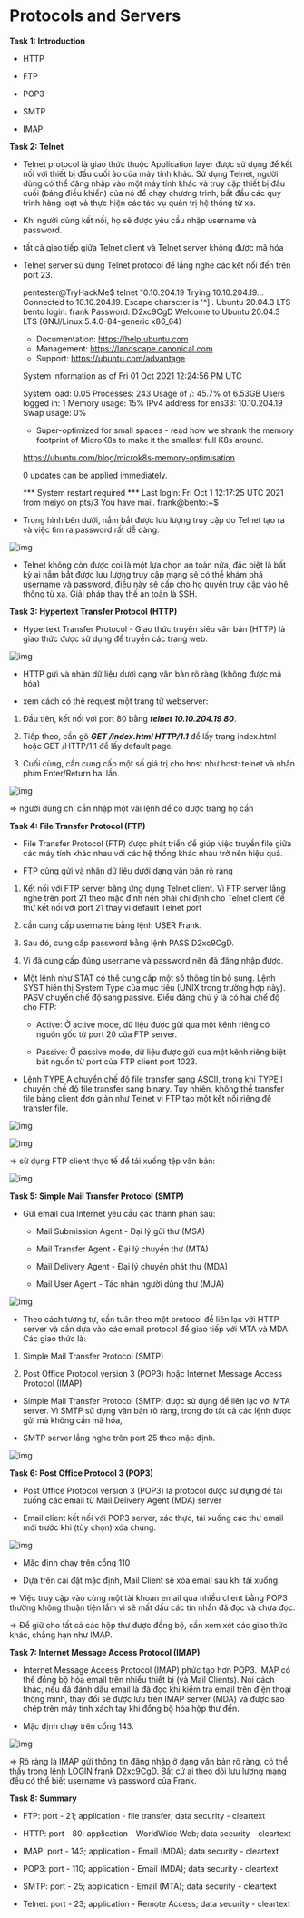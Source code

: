 # Protocols and Servers

**Task 1: Introduction**

- HTTP

- FTP

- POP3

- SMTP

- IMAP

**Task 2: Telnet**

- Telnet protocol là giao thức thuộc Application layer được sử dụng để kết nối với thiết bị đầu cuối ảo của máy tính khác. Sử dụng Telnet, người dùng có thể đăng nhập vào một máy tính khác và truy cập thiết bị đầu cuối (bảng điều khiển) của nó để chạy chương trình, bắt đầu các quy trình hàng loạt và thực hiện các tác vụ quản trị hệ thống từ xa.

- Khi người dùng kết nối, họ sẽ được yêu cầu nhập username và password.

- tất cả giao tiếp giữa Telnet client và Telnet server không được mã hóa

- Telnet server sử dụng Telnet protocol để lắng nghe các kết nối đến trên port 23.

    pentester@TryHackMe$ telnet 10.10.204.19
    Trying 10.10.204.19...
    Connected to 10.10.204.19.
    Escape character is '^]'.
    Ubuntu 20.04.3 LTS
    bento login: frank
    Password: D2xc9CgD
    Welcome to Ubuntu 20.04.3 LTS (GNU/Linux 5.4.0-84-generic x86_64)

    * Documentation:  https://help.ubuntu.com
    * Management:     https://landscape.canonical.com
    * Support:        https://ubuntu.com/advantage

    System information as of Fri 01 Oct 2021 12:24:56 PM UTC

    System load:  0.05              Processes:              243
    Usage of /:   45.7% of 6.53GB   Users logged in:        1
    Memory usage: 15%               IPv4 address for ens33: 10.10.204.19
    Swap usage:   0%

    * Super-optimized for small spaces - read how we shrank the memory
    footprint of MicroK8s to make it the smallest full K8s around.

    https://ubuntu.com/blog/microk8s-memory-optimisation

    0 updates can be applied immediately.


    *** System restart required ***
    Last login: Fri Oct  1 12:17:25 UTC 2021 from meiyo on pts/3
    You have mail.
    frank@bento:~$

- Trong hình bên dưới, nắm bắt được lưu lượng truy cập do Telnet tạo ra và việc tìm ra password rất dễ dàng.

![img](62)

- Telnet không còn được coi là một lựa chọn an toàn nữa, đặc biệt là bất kỳ ai nắm bắt được lưu lượng truy cập mạng sẽ có thể khám phá username và password, điều này sẽ cấp cho họ quyền truy cập vào hệ thống từ xa. Giải pháp thay thế an toàn là SSH.

**Task 3: Hypertext Transfer Protocol (HTTP)**

- Hypertext Transfer Protocol - Giao thức truyền siêu văn bản (HTTP) là giao thức được sử dụng để truyền các trang web.

![img](63)

- HTTP gửi và nhận dữ liệu dưới dạng văn bản rõ ràng (không được mã hóa)

- xem cách có thể request một trang từ webserver:

1. Đầu tiên, kết nối với port 80 bằng ***telnet 10.10.204.19 80***.

2. Tiếp theo, cần gõ ***GET /index.html HTTP/1.1*** để lấy trang index.html hoặc GET /HTTP/1.1 để lấy default page.

3. Cuối cùng, cần cung cấp một số giá trị cho host như host: telnet và nhấn phím Enter/Return hai lần.

![img](64)

=> người dùng chỉ cần nhập một vài lệnh để có được trang họ cần

**Task 4: File Transfer Protocol (FTP)**

- File Transfer Protocol (FTP) được phát triển để giúp việc truyền file giữa các máy tính khác nhau với các hệ thống khác nhau trở nên hiệu quả.

- FTP cũng gửi và nhận dữ liệu dưới dạng văn bản rõ ràng

1. Kết nối với FTP server bằng ứng dụng Telnet client. Vì FTP server lắng nghe trên port 21 theo mặc định nên phải chỉ định cho Telnet client để thử kết nối với port 21 thay vì default Telnet port

2. cần cung cấp username bằng lệnh USER Frank.

3. Sau đó, cung cấp password bằng lệnh PASS D2xc9CgD.

4. Vì đã cung cấp đúng username và password nên đã đăng nhập được.

- Một lệnh như STAT có thể cung cấp một số thông tin bổ sung. Lệnh SYST hiển thị System Type của mục tiêu (UNIX trong trường hợp này). PASV chuyển chế độ sang passive. Điều đáng chú ý là có hai chế độ cho FTP:

    - Active: Ở active mode, dữ liệu được gửi qua một kênh riêng có nguồn gốc từ port 20 của FTP server.

    - Passive: Ở passive mode, dữ liệu được gửi qua một kênh riêng biệt bắt nguồn từ port của FTP client port 1023.

- Lệnh TYPE A chuyển chế độ file transfer sang ASCII, trong khi TYPE I chuyển chế độ file transfer sang binary. Tuy nhiên, không thể transfer file bằng client đơn giản như Telnet vì FTP tạo một kết nối riêng để transfer file.

![img](65)

![img](66)

=>  sử dụng FTP client thực tế để tải xuống tệp văn bản: 

![img](67)

**Task 5: Simple Mail Transfer Protocol (SMTP)**

- Gửi email qua Internet yêu cầu các thành phần sau:

    - Mail Submission Agent - Đại lý gửi thư (MSA)

    - Mail Transfer Agent - Đại lý chuyển thư (MTA)

    - Mail Delivery Agent - Đại lý chuyển phát thư (MDA)

    - Mail User Agent - Tác nhân người dùng thư (MUA)

![img](68)

- Theo cách tương tự, cần tuân theo một protocol để liên lạc với HTTP server và cần dựa vào các email protocol để giao tiếp với MTA và MDA. Các giao thức là:

1. Simple Mail Transfer Protocol (SMTP)

2. Post Office Protocol version 3 (POP3) hoặc Internet Message Access Protocol (IMAP)

- Simple Mail Transfer Protocol (SMTP) được sử dụng để liên lạc với MTA server. Vì SMTP sử dụng văn bản rõ ràng, trong đó tất cả các lệnh được gửi mà không cần mã hóa,

- SMTP server lắng nghe trên port 25 theo mặc định.

![img](69)

**Task 6: Post Office Protocol 3 (POP3)**

- Post Office Protocol version 3 (POP3) là protocol được sử dụng để tải xuống các email từ Mail Delivery Agent (MDA) server

- Email client kết nối với POP3 server, xác thực, tải xuống các thư email mới trước khi (tùy chọn) xóa chúng.

![img](70)

- Mặc định chạy trên cổng 110 

- Dựa trên cài đặt mặc định, Mail Client sẽ xóa email sau khi tải xuống.

=>  Việc truy cập vào cùng một tài khoản email qua nhiều client bằng POP3 thường không thuận tiện lắm vì sẽ mất dấu các tin nhắn đã đọc và chưa đọc. 

=> Để giữ cho tất cả các hộp thư được đồng bộ, cần xem xét các giao thức khác, chẳng hạn như IMAP.

**Task 7: Internet Message Access Protocol (IMAP)**

- Internet Message Access Protocol (IMAP) phức tạp hơn POP3. IMAP có thể đồng bộ hóa email trên nhiều thiết bị (và Mail Clients). Nói cách khác, nếu đã đánh dấu email là đã đọc khi kiểm tra email trên điện thoại thông minh, thay đổi sẽ được lưu trên IMAP server (MDA) và được sao chép trên máy tính xách tay khi đồng bộ hóa hộp thư đến.

- Mặc định chạy trên cổng 143. 

![img](72)

=> Rõ ràng là IMAP gửi thông tin đăng nhập ở dạng văn bản rõ ràng, có thể thấy trong lệnh LOGIN frank D2xc9CgD. Bất cứ ai theo dõi lưu lượng mạng đều có thể biết username và password của Frank.

**Task 8: Summary**

- FTP: port - 21; application - file transfer; data security - cleartext

- HTTP: port - 80; application - WorldWide Web; data security - cleartext

- IMAP: port - 143; application - Email (MDA); data security - cleartext

- POP3: port - 110; application - Email (MDA); data security - cleartext

- SMTP: port  - 25; application - Email (MTA); data security - cleartext

- Telnet: port - 23; application - Remote Access; data security - cleartext



